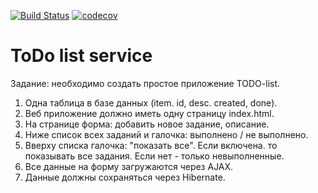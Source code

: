 [![Build Status](https://travis-ci.org/vermucht/todo_list.svg?branch=master)](https://travis-ci.org/vermucht/todo-list)
[![codecov](https://codecov.io/gh/vermucht/todo_list/branch/master/graph/badge.svg)](https://codecov.io/gh/vermucht/todo-list)
# ToDo list service

Задание: необходимо создать простое приложение TODO-list.
1. Одна таблица в базе данных (item. id, desc. created, done).
1. Веб приложение должно иметь одну страницу index.html. 
1. На странице форма: добавить новое задание, описание.
1. Ниже список всех заданий и галочка: выполнено / не выполнено.
1. Вверху списка галочка: "показать все". Если включена. то показывать все задания. Если нет - только невыполненные.
1. Все данные на форму загружаются через AJAX.
1. Данные должны сохраняться через Hibernate.
